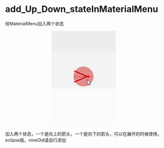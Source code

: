 # add_Up_Down_stateInMaterialMenu
给MaterialMenu加入两个状态

<p align="center">
  <img src="art/mm.gif" />
</p>

加入两个状态，一个是向上的箭头，一个是向下的箭头，可以在展开的时候使用，eclipse版，nineOld请自行添加
